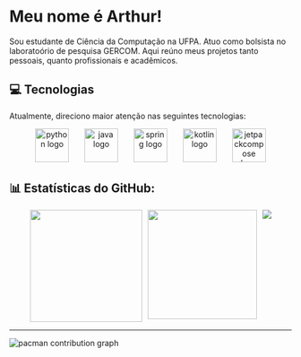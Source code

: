# Meu nome é Arthur!
Sou estudante de Ciência da Computação na UFPA. Atuo como bolsista no laboratoório de pesquisa GERCOM. Aqui reúno meus projetos tanto pessoais, quanto profissionais e acadêmicos. 

## 💻 Tecnologias
Atualmente, direciono maior atenção nas seguintes tecnologias:
<br>
<div align="center">
  <img src="https://cdn.jsdelivr.net/gh/devicons/devicon/icons/python/python-original.svg" height="60" alt="python logo"  />
  <img width="20" />
  <img src="https://cdn.jsdelivr.net/gh/devicons/devicon/icons/java/java-original.svg" height="60" alt="java logo"  />
  <img width="20" />
  <img src="https://cdn.jsdelivr.net/gh/devicons/devicon/icons/spring/spring-original.svg" height="60" alt="spring logo"  />
  <img width="20" />
  <img src="https://cdn.jsdelivr.net/gh/devicons/devicon/icons/kotlin/kotlin-original.svg" height="60" alt="kotlin logo"  />
  <img width="20" />
  <img src="https://cdn.jsdelivr.net/gh/devicons/devicon/icons/jetpackcompose/jetpackcompose-original.svg" height="60" alt="jetpackcompose logo"  />
</div>

## 📊 Estatísticas do GitHub:

<div align="center" style="display: flex; justify-content: center; gap: 10px; flex-wrap: wrap;">
  <img src="https://github-readme-stats.vercel.app/api?username=artuenric&theme=vue-dark&hide_border=false&hide_rank=true&include_all_commits=false&count_private=true" height="200" />
  <img src="https://github-contributor-stats.vercel.app/api?username=artuenric&limit=5&theme=vue-dark&combine_all_yearly_contributions=true" height="195"/>
  <img src="https://github-readme-stats.vercel.app/api/top-langs/?username=artuenric&theme=vue-dark&hide_border=false&include_all_commits=false&count_private=true&layout=compact" />
</div>

---
<picture>
  <source media="(prefers-color-scheme: dark)" srcset="https://raw.githubusercontent.com/artuenric/artuenric/output/pacman-contribution-graph-dark.svg">
  <source media="(prefers-color-scheme: light)" srcset="https://raw.githubusercontent.com/artuenric/artuenric/output/pacman-contribution-graph.svg">
  <img alt="pacman contribution graph" src="https://raw.githubusercontent.com/artuenric/artuenric/output/pacman-contribution-graph.svg">
</picture>
